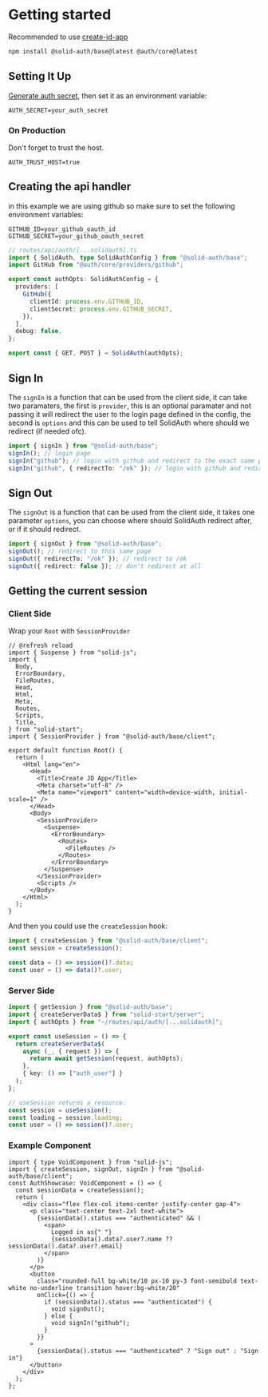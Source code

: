 # Getting started

Recommended to use [create-jd-app](https://github.com/OrJDev/create-jd-app)

```bash
npm install @solid-auth/base@latest @auth/core@latest
```

## Setting It Up

[Generate auth secret](https://generate-secret.vercel.app/32), then set it as an environment variable:

```
AUTH_SECRET=your_auth_secret
```

### On Production

Don't forget to trust the host.

```
AUTH_TRUST_HOST=true
```

## Creating the api handler

in this example we are using github so make sure to set the following environment variables:

```
GITHUB_ID=your_github_oauth_id
GITHUB_SECRET=your_github_oauth_secret
```

```ts
// routes/api/auth/[...solidauth].ts
import { SolidAuth, type SolidAuthConfig } from "@solid-auth/base";
import GitHub from "@auth/core/providers/github";

export const authOpts: SolidAuthConfig = {
  providers: [
    GitHub({
      clientId: process.env.GITHUB_ID,
      clientSecret: process.env.GITHUB_SECRET,
    }),
  ],
  debug: false,
};

export const { GET, POST } = SolidAuth(authOpts);
```

## Sign In

The `signIn` is a function that can be used from the client side, it can take two paramaters, the first is `provider`, this is an optional paramater and not passing it will redirect the user to the login page defined in the config, the second is `options` and this can be used to tell SolidAuth where should we redirect (if needed ofc).

```ts
import { signIn } from "@solid-auth/base";
signIn(); // login page
signIn("github"); // login with github and redirect to the exact same page we are at right now
signIn("github", { redirectTo: "/ok" }); // login with github and redirect to /ok
```

## Sign Out

The `signOut` is a function that can be used from the client side, it takes one parameter `options`, you can choose where should SolidAuth redirect after, or if it should redirect.

```ts
import { signOut } from "@solid-auth/base";
signOut(); // redirect to this same page
signOut({ redirectTo: "/ok" }); // redirect to /ok
signOut({ redirect: false }); // don't redirect at all
```

## Getting the current session

### Client Side

Wrap your `Root` with `SessionProvider`

```tsx
// @refresh reload
import { Suspense } from "solid-js";
import {
  Body,
  ErrorBoundary,
  FileRoutes,
  Head,
  Html,
  Meta,
  Routes,
  Scripts,
  Title,
} from "solid-start";
import { SessionProvider } from "@solid-auth/base/client";

export default function Root() {
  return (
    <Html lang="en">
      <Head>
        <Title>Create JD App</Title>
        <Meta charset="utf-8" />
        <Meta name="viewport" content="width=device-width, initial-scale=1" />
      </Head>
      <Body>
        <SessionProvider>
          <Suspense>
            <ErrorBoundary>
              <Routes>
                <FileRoutes />
              </Routes>
            </ErrorBoundary>
          </Suspense>
        </SessionProvider>
        <Scripts />
      </Body>
    </Html>
  );
}
```

And then you could use the `createSession` hook:

```ts
import { createSession } from "@solid-auth/base/client";
const session = createSession();

const data = () => session()?.data;
const user = () => data()?.user;
```

### Server Side

```ts
import { getSession } from "@solid-auth/base";
import { createServerData$ } from "solid-start/server";
import { authOpts } from "~/routes/api/auth/[...solidauth]";

export const useSession = () => {
  return createServerData$(
    async (_, { request }) => {
      return await getSession(request, authOpts);
    },
    { key: () => ["auth_user"] }
  );
};

// useSession returns a resource:
const session = useSession();
const loading = session.loading;
const user = () => session()?.user;
```

### Example Component

```tsx
import { type VoidComponent } from "solid-js";
import { createSession, signOut, signIn } from "@solid-auth/base/client";
const AuthShowcase: VoidComponent = () => {
  const sessionData = createSession();
  return (
    <div class="flex flex-col items-center justify-center gap-4">
      <p class="text-center text-2xl text-white">
        {sessionData().status === "authenticated" && (
          <span>
            Logged in as{" "}
            {sessionData().data?.user?.name ?? sessionData().data?.user?.email}
          </span>
        )}
      </p>
      <button
        class="rounded-full bg-white/10 px-10 py-3 font-semibold text-white no-underline transition hover:bg-white/20"
        onClick={() => {
          if (sessionData().status === "authenticated") {
            void signOut();
          } else {
            void signIn("github");
          }
        }}
      >
        {sessionData().status === "authenticated" ? "Sign out" : "Sign in"}
      </button>
    </div>
  );
};
```
